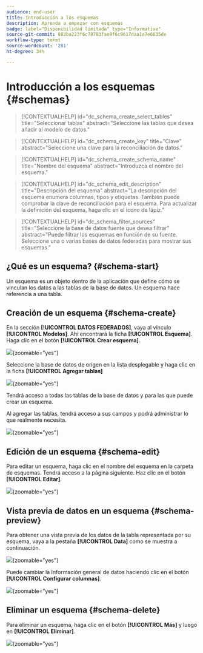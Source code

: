 ```yaml
---
audience: end-user
title: Introducción a los esquemas
description: Aprenda a empezar con esquemas
badge: label="Disponibilidad limitada" type="Informative"
source-git-commit: 883ba223f6c78783fae9f6c9617daa1a7e6635de
workflow-type: tm+mt
source-wordcount: '281'
ht-degree: 34%

---
```


# Introducción a los esquemas {#schemas}


>[!CONTEXTUALHELP]
>id="dc_schema_create_select_tables"
>title="Seleccionar tablas"
>abstract="Seleccione las tablas que desea añadir al modelo de datos."

>[!CONTEXTUALHELP]
>id="dc_schema_create_key"
>title="Clave"
>abstract="Seleccione una clave para la reconciliación de datos."

>[!CONTEXTUALHELP]
>id="dc_schema_create_schema_name"
>title="Nombre del esquema"
>abstract="Introduzca el nombre del esquema."


>[!CONTEXTUALHELP]
>id="dc_schema_edit_description"
>title="Descripción del esquema"
>abstract="La descripción del esquema enumera columnas, tipos y etiquetas. También puede comprobar la clave de reconciliación para el esquema. Para actualizar la definición del esquema, haga clic en el icono de lápiz."

>[!CONTEXTUALHELP]
>id="dc_schema_filter_sources"
>title="Seleccione la base de datos fuente que desea filtrar"
>abstract="Puede filtrar los esquemas en función de su fuente. Seleccione una o varias bases de datos federadas para mostrar sus esquemas."


## ¿Qué es un esquema? {#schema-start}

Un esquema es un objeto dentro de la aplicación que define cómo se vinculan los datos a las tablas de la base de datos.
Un esquema hace referencia a una tabla.

## Creación de un esquema {#schema-create}

En la sección **[!UICONTROL DATOS FEDERADOS]**, vaya al vínculo **[!UICONTROL Modelos]**. Ahí encontrará la ficha **[!UICONTROL Esquema]**.
Haga clic en el botón **[!UICONTROL Crear esquema]**.

![](assets/schema_create.png){zoomable="yes"}

Seleccione la base de datos de origen en la lista desplegable y haga clic en la ficha **[!UICONTROL Agregar tablas]**

![](assets/schema_tables.png){zoomable="yes"}

Tendrá acceso a todas las tablas de la base de datos y para las que puede crear un esquema.

Al agregar las tablas, tendrá acceso a sus campos y podrá administrar lo que realmente necesita.

![](assets/schema_fields.png){zoomable="yes"}

## Edición de un esquema {#schema-edit}

Para editar un esquema, haga clic en el nombre del esquema en la carpeta de esquemas. Tendrá acceso a la página siguiente.
Haz clic en el botón **[!UICONTROL Editar]**.

![](assets/schema_edit.png){zoomable="yes"}

## Vista previa de datos en un esquema {#schema-preview}

Para obtener una vista previa de los datos de la tabla representada por su esquema, vaya a la pestaña **[!UICONTROL Data]** como se muestra a continuación.

![](assets/schema_data.png){zoomable="yes"}

Puede cambiar la Información general de datos haciendo clic en el botón **[!UICONTROL Configurar columnas]**.

![](assets/schema_columns.png){zoomable="yes"}

## Eliminar un esquema {#schema-delete}

Para eliminar un esquema, haga clic en el botón **[!UICONTROL Más]** y luego en **[!UICONTROL Eliminar]**.

![](assets/schema_delete.png){zoomable="yes"}
